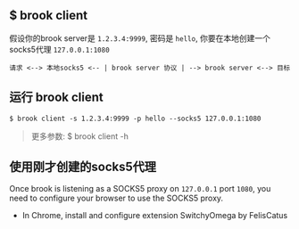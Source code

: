 ## $ brook client

假设你的brook server是 `1.2.3.4:9999`, 密码是 `hello`, 你要在本地创建一个socks5代理 `127.0.0.1:1080`

```
请求 <--> 本地socks5 <-- | brook server 协议 | --> brook server <--> 目标
```

## 运行 brook client

```
$ brook client -s 1.2.3.4:9999 -p hello --socks5 127.0.0.1:1080
```

> 更多参数: $ brook client -h

## 使用刚才创建的socks5代理

Once brook is listening as a SOCKS5 proxy on `127.0.0.1` port `1080`, you need to configure your browser to use the SOCKS5 proxy.

* In Chrome, install and configure extension SwitchyOmega by FelisCatus

